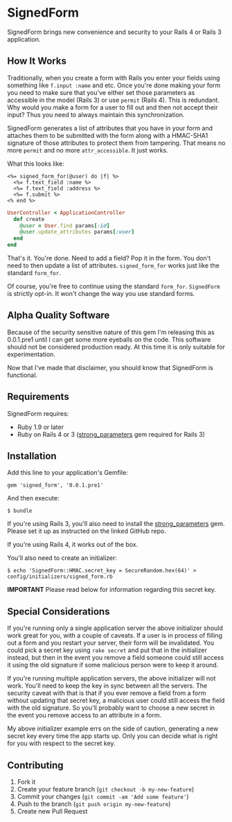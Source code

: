 # SignedForm

SignedForm brings new convenience and security to your Rails 4 or Rails 3 application.

## How It Works

Traditionally, when you create a form with Rails you enter your fields using something like `f.input :name` and etc.
Once you're done making your form you need to make sure that you've either set those parameters as accessible in the
model (Rails 3) or use `permit` (Rails 4). This is redundant. Why would you make a form for a user to fill out and
then not accept their input? Thus you need to always maintain this synchronization.

SignedForm generates a list of attributes that you have in your form and attaches them to be submitted with the form
along with a HMAC-SHA1 signature of those attributes to protect them from tampering. That means no more `permit` and
no more `attr_accessible`. It just works.

What this looks like:

``` erb
<%= signed_form_for(@user) do |f| %>
  <%= f.text_field :name %>
  <%= f.text_field :address %>
  <%= f.submit %>
<% end %>
```

``` ruby
UserController < ApplicationController
  def create
    @user = User.find params[:id]
    @user.update_attributes params[:user]
  end
end
```

That's it. You're done. Need to add a field? Pop it in the form. You don't need to then update a list of attributes.
`signed_form_for` works just like the standard `form_for`.

Of course, you're free to continue using the standard `form_for`. `SignedForm` is strictly opt-in. It won't change the
way you use standard forms.

## Alpha Quality Software

Because of the security sensitive nature of this gem I'm releasing this as 0.0.1.pre1 until I can get some more eyeballs
on the code. This software should not be considered production ready. At this time it is only suitable for
experimentation.

Now that I've made that disclaimer, you should know that SignedForm is functional.

## Requirements

SignedForm requires:

* Ruby 1.9 or later
* Ruby on Rails 4 or 3 ([strong_parameters](https://github.com/rails/strong_parameters) gem required for Rails 3)

## Installation

Add this line to your application's Gemfile:

    gem 'signed_form', '0.0.1.pre1'

And then execute:

    $ bundle

If you're using Rails 3, you'll also need to install the [strong_parameters](https://github.com/rails/strong_parameters)
gem. Please set it up as instructed on the linked GitHub repo.

If you're using Rails 4, it works out of the box.

You'll also need to create an initializer:

    $ echo 'SignedForm::HMAC.secret_key = SecureRandom.hex(64)' > config/initializers/signed_form.rb

**IMPORTANT** Please read below for information regarding this secret key.

## Special Considerations

If you're running only a single application server the above initializer should work great for you, with a couple of
caveats. If a user is in process of filling out a form and you restart your server, their form will be invalidated.
You could pick a secret key using `rake secret` and put that in the initializer instead, but then in the event you
remove a field someone could still access it using the old signature if some malicious person were to keep it around.

If you're running multiple application servers, the above initializer will not work. You'll need to keep the key in sync
between all the servers. The security caveat with that is that if you ever remove a field from a form without updating
that secret key, a malicious user could still access the field with the old signature. So you'll probably want to
choose a new secret in the event you remove access to an attribute in a form.

My above initializer example errs on the side of caution, generating a new secret key every time the app starts up. Only
you can decide what is right for you with respect to the secret key.

## Contributing

1. Fork it
2. Create your feature branch (`git checkout -b my-new-feature`)
3. Commit your changes (`git commit -am 'Add some feature'`)
4. Push to the branch (`git push origin my-new-feature`)
5. Create new Pull Request
